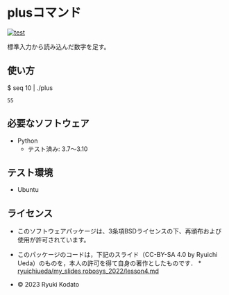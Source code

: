 # plusコマンド
[![test](https://github.com/Kodato51/robosys2023/actions/workflows/test.yml/badge.svg)](https://github.com/Kodato51/robosys2023/actions/workflows/test.yml)

標準入力から読み込んだ数字を足す。

## 使い方
  $ seq 10 | ./plus
    
    55

## 必要なソフトウェア
* Python
  * テスト済み: 3.7～3.10

## テスト環境
* Ubuntu


## ライセンス

* このソフトウェアパッケージは、3条項BSDライセンスの下、再頒布および使用が許可されています。

* このパッケージのコードは，下記のスライド（CC-BY-SA 4.0 by Ryuichi Ueda）のものを，本人の許可を得て自身の著作としたものです．
      * [ryuichiueda/my_slides robosys_2022/lesson4.md](https://github.com/ryuichiueda/my_slides/tree/master/robosys_2022/lesson4.md)

* © 2023 Ryuki Kodato
